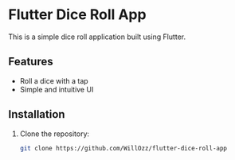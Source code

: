 # Flutter Dice Roll App

This is a simple dice roll application built using Flutter.

## Features

- Roll a dice with a tap
- Simple and intuitive UI

## Installation

1. Clone the repository:
   ```sh
   git clone https://github.com/WillOzz/flutter-dice-roll-app
